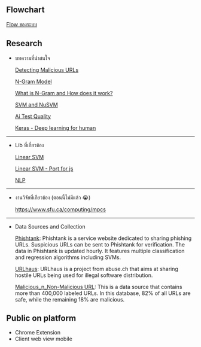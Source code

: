 ## Flowchart

[Flow ของระบบ](https://miro.com/welcomeonboard/YkJvUDk3ZGswRW03aVlDV3J6VUVEL3lPZWg3NUE2bllzNVhzelMwcDFRa3laZWI1V3NMTVhadjVYelNFTUppSjFPNWJXYVl2T3dDRTRMSFV1eFk5Y0R3OW1VWXNxaURVZDROUHk5S1FQQ2xWQnYvU0dCQlNSdjFaWVBhVzFlazNnbHpza3F6REdEcmNpNEFOMmJXWXBBPT0hdjE=?share_link_id=867774107315)

## Research

- บทความที่น่าสนใจ

  [Detecting Malicious URLs](https://medium.com/sfu-cspmp/detecting-malicious-urls-2412091872d6)

  [N-Gram Model](https://medium.com/@abhishekjainindore24/n-grams-in-nlp-a7c05c1aff12)

  [What is N-Gram and How does it work?](https://botpenguin.com/glossary/n-gram4)

  [SVM and NuSVM](https://medium.com/@khalidassalafy/support-vector-machines-svms-a-frontier-family-of-algorithms-used-in-classification-8b40c5f9a15d)

  [Ai Test Quality](https://blog.dailydoseofds.com/p/4-ways-to-test-ml-models-in-production-c3f?ref=dailydev)

  [Keras - Deep learning for human](https://keras.io/)

---

- Lib ที่เกี่ยวข้อง

  [Linear SVM](https://www.csie.ntu.edu.tw/~cjlin/libsvm/)
  
  [Linear SVM - Port for js](https://github.com/mljs/libsvm)

  [NLP](https://www.kommunicate.io/blog/nlp-libraries-node-javascript/)

---

- งานวิจัยที่เกียวข้อง (ตอนนี้ไม่มีแล้ว 😭)

  https://www.sfu.ca/computing/mpcs

---

- Data Sources and Collection

  [Phishtank](https://phishtank.org): Phishtank is a service website dedicated to sharing phishing URLs. Suspicious URLs can be sent to Phishtank for verification. The data in Phishtank is updated hourly. It features multiple classification and regression algorithms including SVMs.

  [URLhaus](https://urlhaus.abuse.ch/): URLhaus is a project from abuse.ch that aims at sharing hostile URLs being used for illegal software distribution.

  [Malicious_n_Non-Malicious URL](https://www.kaggle.com/datasets/antonyj453/urldataset): This is a data source that contains more than 400,000 labeled URLs. In this database, 82% of all URLs are safe, while the remaining 18% are malicious.

## Public on platform

- Chrome Extension
- Client web view mobile